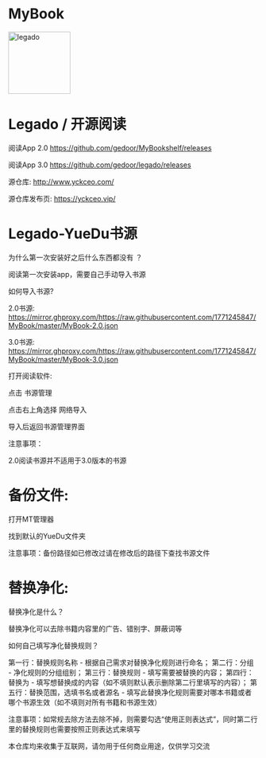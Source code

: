 # MyBook

<img width="125" height="125" src="https://github.com/gedoor/legado/raw/master/app/src/main/res/mipmap-xxxhdpi/ic_launcher.png" alt="legado"/>  
  
# Legado / 开源阅读

阅读App 2.0 https://github.com/gedoor/MyBookshelf/releases

阅读App 3.0 https://github.com/gedoor/legado/releases

源仓库: http://www.yckceo.com/

源仓库发布页: https://yckceo.vip/

# Legado-YueDu书源

为什么第一次安装好之后什么东西都没有 ？

阅读第一次安装app，需要自己手动导入书源

如何导入书源?

2.0书源: https://mirror.ghproxy.com/https://raw.githubusercontent.com/1771245847/MyBook/master/MyBook-2.0.json

3.0书源: https://mirror.ghproxy.com/https://raw.githubusercontent.com/1771245847/MyBook/master/MyBook-3.0.json

打开阅读软件:

点击 书源管理

点击右上角选择 网络导入

导入后返回书源管理界面

注意事项：

2.0阅读书源并不适用于3.0版本的书源

# 备份文件:

打开MT管理器

找到默认的YueDu文件夹

注意事项：备份路径如已修改过请在修改后的路径下查找书源文件

# 替换净化:

替换净化是什么？

替换净化可以去除书籍内容里的广告、错别字、屏蔽词等

如何自己填写净化替换规则？

第一行：替换规则名称 - 根据自己需求对替换净化规则进行命名；
第二行：分组 - 净化规则的分组组别；
第三行：替换规则 - 填写需要被替换的内容；
第四行：替换为 - 填写想替换成的内容（如不填则默认表示删除第二行里填写的内容）；
第五行：替换范围，选填书名或者源名 - 填写此替换净化规则需要对哪本书籍或者哪个书源生效（如不填则对所有书籍和书源生效）

注意事项：如常规去除方法去除不掉，则需要勾选“使用正则表达式”，同时第二行里的替换规则也需要按照正则表达式来填写

本仓库均来收集于互联网，请勿用于任何商业用途，仅供学习交流

